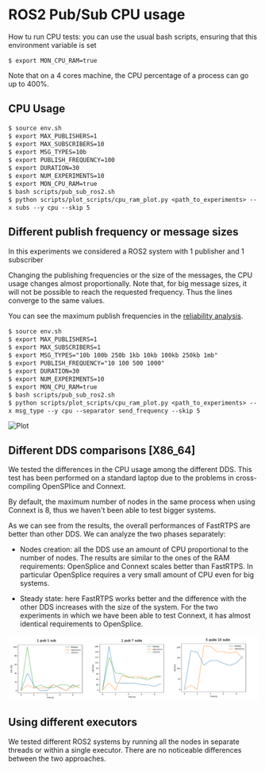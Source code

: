 # ROS2 Pub/Sub CPU usage

How tu run CPU tests:
you can use the usual bash scripts, ensuring that this environment variable is set

```
$ export MON_CPU_RAM=true
```

Note that on a 4 cores machine, the CPU percentage of a process can go up to 400%.

## CPU Usage

```
$ source env.sh
$ export MAX_PUBLISHERS=1
$ export MAX_SUBSCRIBERS=10
$ export MSG_TYPES=10b
$ export PUBLISH_FREQUENCY=100
$ export DURATION=30
$ export NUM_EXPERIMENTS=10
$ export MON_CPU_RAM=true
$ bash scripts/pub_sub_ros2.sh
$ python scripts/plot_scripts/cpu_ram_plot.py <path_to_experiments> --x subs --y cpu --skip 5
```




## Different publish frequency or message sizes

In this experiments we considered a ROS2 system with 1 publisher and 1 subscriber

Changing the publishing frequencies or the size of the messages, the CPU usage changes almost proportionally.
Note that, for big message sizes, it will not be possible to reach the requested frequency. Thus the lines converge to the same values.

You can see the maximum publish frequencies in the [reliability analysis](../pub_sub_reliability/README.md).


```
$ source env.sh
$ export MAX_PUBLISHERS=1
$ export MAX_SUBSCRIBERS=1
$ export MSG_TYPES="10b 100b 250b 1kb 10kb 100kb 250kb 1mb"
$ export PUBLISH_FREQUENCY="10 100 500 1000"
$ export DURATION=30
$ export NUM_EXPERIMENTS=10
$ export MON_CPU_RAM=true
$ bash scripts/pub_sub_ros2.sh
$ python scripts/plot_scripts/cpu_ram_plot.py <path_to_experiments> --x msg_type --y cpu --separator send_frequency --skip 5
```

![Plot](cpu_msg_type_freq.png)


## Different DDS comparisons [X86_64]

We tested the differences in the CPU usage among the different DDS.
This test has been performed on a standard laptop due to the problems in cross-compiling OpenSPlice and Connext.

By default, the maximum number of nodes in the same process when using Connext is 8, thus we haven't been able to test bigger systems.

As we can see from the results, the overall performances of FastRTPS are better than other DDS.
We can analyze the two phases separately:

 - Nodes creation: all the DDS use an amount of CPU proportional to the number of nodes.
  The results are similar to the ones of the RAM requirements: OpenSplice and Connext scales better than FastRTPS. In particular OpenSplice requires a very small amount of CPU even for big systems.

 - Steady state: here FastRTPS works better and the difference with the other DDS increases with the size of the system. For the two experiments in which we have been able to test Connext, it has almost identical requirements to OpenSplice.


![Plot](dds_cpu.png)


## Using different executors

We tested different ROS2 systems by running all the nodes in separate threads or within a single executor.
There are no noticeable differences between the two approaches.

